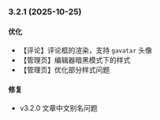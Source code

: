 ### 3.2.1 (2025-10-25)

#### 优化

- 【评论】评论框的渲染，支持 `gavatar` 头像
- 【管理页】编辑器暗黑模式下的样式
- 【管理页】优化部分样式问题

#### 修复

- v3.2.0 文章中文别名问题